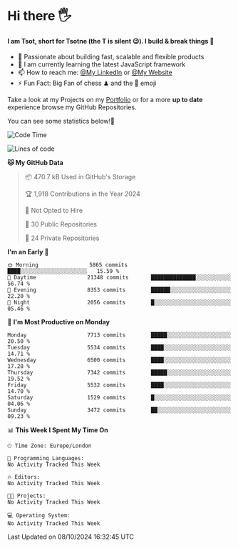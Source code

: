 # Hi there :raised_hand_with_fingers_splayed:
#### I am Tsot, short for Tsotne (the T is silent :wink:). I build & break things :space_invader:
- :telescope: Passionate about building fast, scalable and flexible products
- :seedling: I am currently learning the latest JavaScript framework 
- :mailbox: How to reach me: [@My LinkedIn](https://www.linkedin.com/in/tsotne-gvadzabia/) or [@My Website](https://tsotne.co.uk/contact)
- :zap: Fun Fact: Big Fan of chess ♟ and the 👾 emoji

Take a look at my Projects on my [Portfolio](https://tsotne.co.uk/) or for a more **up to date** experience browse my GitHub Repositories.

You can see some statistics below!:space_invader:
<!--START_SECTION:waka-->
![Code Time](http://img.shields.io/badge/Code%20Time-761%20hrs%202%20mins-blue)

![Lines of code](https://img.shields.io/badge/From%20Hello%20World%20I%27ve%20Written-13.5%20million%20lines%20of%20code-blue)

**🐱 My GitHub Data** 

> 📦 470.7 kB Used in GitHub's Storage 
 > 
> 🏆 1,918 Contributions in the Year 2024
 > 
> 🚫 Not Opted to Hire
 > 
> 📜 30 Public Repositories 
 > 
> 🔑 24 Private Repositories 
 > 
**I'm an Early 🐤** 

```text
🌞 Morning                5865 commits        ████░░░░░░░░░░░░░░░░░░░░░   15.59 % 
🌆 Daytime                21348 commits       ██████████████░░░░░░░░░░░   56.74 % 
🌃 Evening                8353 commits        ██████░░░░░░░░░░░░░░░░░░░   22.20 % 
🌙 Night                  2056 commits        █░░░░░░░░░░░░░░░░░░░░░░░░   05.46 % 
```
📅 **I'm Most Productive on Monday** 

```text
Monday                   7713 commits        █████░░░░░░░░░░░░░░░░░░░░   20.50 % 
Tuesday                  5534 commits        ████░░░░░░░░░░░░░░░░░░░░░   14.71 % 
Wednesday                6500 commits        ████░░░░░░░░░░░░░░░░░░░░░   17.28 % 
Thursday                 7342 commits        █████░░░░░░░░░░░░░░░░░░░░   19.52 % 
Friday                   5532 commits        ████░░░░░░░░░░░░░░░░░░░░░   14.70 % 
Saturday                 1529 commits        █░░░░░░░░░░░░░░░░░░░░░░░░   04.06 % 
Sunday                   3472 commits        ██░░░░░░░░░░░░░░░░░░░░░░░   09.23 % 
```


📊 **This Week I Spent My Time On** 

```text
🕑︎ Time Zone: Europe/London

💬 Programming Languages: 
No Activity Tracked This Week

🔥 Editors: 
No Activity Tracked This Week

🐱‍💻 Projects: 
No Activity Tracked This Week

💻 Operating System: 
No Activity Tracked This Week
```


 Last Updated on 08/10/2024 16:32:45 UTC
<!--END_SECTION:waka-->
